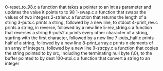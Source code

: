 0-reset_to_98.c a function that takes a pointer to an int as parameter and updates the value it points to to 98
1-swap.c a function that swaps the values of two integers
2-strlen.c a function that returns the length of a string
3-puts.c prints a string, followed by a new line, to stdout
4-print_rev.c prints a string, in reverse, followed by a new line
5-rev_string.c a function that reverses a string
6-puts2.c prints every other character of a string, starting with the first character, followed by a new line
7-puts_half.c prints half of a string, followed by a new line
8-print_array.c prints n elements of an array of integers, followed by a new line
9-strcpy.c a function that copies the string pointed to by src, including the terminating null byte (\0), to the buffer pointed to by dest
100-atoi.c a function that convert a string to an integer
